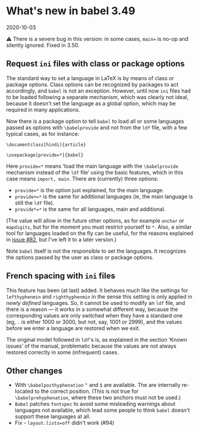 # What's new in babel 3.49

2020-10-03

⚠ There is a severe bug in this version: in some cases, `main=` is no-op and silently ignored. Fixed in 3.50.

## Request `ini` files with class or package options

The standard way to set a language in LaTeX is by means of class or package options. Class options can be recognized by packages to act accordingly, and `babel` is not an exception. However, until now `ini` files had to be loaded following a separate mechanism, which was clearly not ideal, because it doesn't set the language as a global option, which may be required in many applications.

Now there is a package option to tell `babel` to load all or some languages passed as options with `\babelprovide` and not from the `ldf` file, with a few typical cases, as for instance:
```
\documentclass[hindi]{article}

\usepackage[provide=*]{babel}
```
Here `provide=*` means ‘load the main language with the `\babelprovide` mechanism instead of the `ldf` file’ using the basic features, which in this case means `import, main`. There are (currently) three options:
* `provide=*` is the option just explained, for the main language.
* `provide+=*` is the same for additional languages (ie, the main language is still the `ldf` file).
* `provide*=*` is the same for all languages, main and additional.

(The value will allow in the future other options, as for example `onchar` or `mapdigits`, but for the moment you must restrict yourself to `*`. Also, a similar tool for languages loaded on the fly can be useful, for the reasons explained in [issue #82](https://github.com/latex3/babel/issues/82), but I've left it to a later version.)

Note `babel` itself is not the responsible to set the languages. It recognizes the options passed by the user as class or package options. 

## French spacing with `ini` files

This feature has been (at last) added. It behaves much like the settings for `lefthyphenmin` and `righthyphenmin` in the sense this setting is only applied in *newly defined* languages. So, it cannot be used to modify an `ldf` file, and there is a reason — it works in a somewhat different way, because the corresponding values are only switched when they have a standard one (eg, `.` is either 1000 or 3000, but not, say, 1001 or 2999), and the values before we enter a language are restored when we exit.

The original model followed in `ldf`'s is, as explained in the section ‘Known issues’ of the manual, problematic because the values are not always restored correctly in some (infrequent) cases.

## Other changes

* With `\babelposthyphenation` `^` and `$` are available. The are internally re-located to the correct position. (This is not true for `\babelprehyphenation`, where these two anchors must not be used.)
* `Babel` patches `fontspec` to avoid some misleading warnings about languages not available, which lead some people to think `babel` doesn't support these languages at all.
* Fix - `layout.lists=off` didn't work (#94)